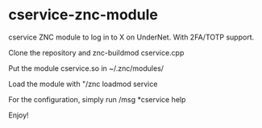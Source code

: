 # cservice-znc-module
cservice ZNC module to log in to X on UnderNet. With 2FA/TOTP support.

Clone the repository and znc-buildmod cservice.cpp

Put the module cservice.so in ~/.znc/modules/

Load the module with "/znc loadmod service

For the configuration, simply run /msg *cservice help

Enjoy!
